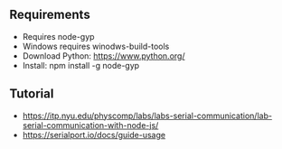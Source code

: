 ## Requirements
* Requires node-gyp 
* Windows requires winodws-build-tools
* Download Python: https://www.python.org/
* Install: npm install -g node-gyp
## Tutorial
* https://itp.nyu.edu/physcomp/labs/labs-serial-communication/lab-serial-communication-with-node-js/
* https://serialport.io/docs/guide-usage

